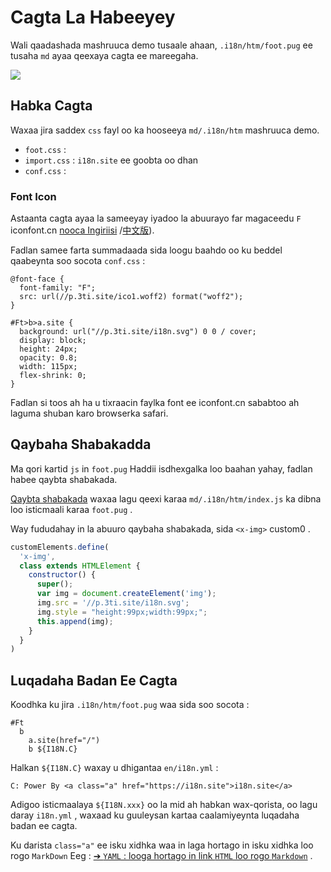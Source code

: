 # Cagta La Habeeyey

Wali qaadashada mashruuca demo tusaale ahaan, `.i18n/htm/foot.pug` ee tusaha `md` ayaa qeexaya cagta ee mareegaha.

![](https://p.3ti.site/1721286077.avif)

## Habka Cagta

Waxaa jira saddex `css` fayl oo ka hooseeya `md/.i18n/htm` mashruuca demo.

* `foot.css` :
* `import.css` : `i18n.site` ee goobta oo dhan
* `conf.css` :

### Font Icon

Astaanta cagta ayaa la sameeyay iyadoo la abuurayo far magaceedu `F` iconfont.cn [nooca Ingiriisi](https://www.iconfont.cn/?lang=en-us) /[中文版](https://www.iconfont.cn/?lang=zh)).

Fadlan samee farta summadaada sida loogu baahdo oo ku beddel qaabeynta soo socota `conf.css` :

```
@font-face {
  font-family: "F";
  src: url(//p.3ti.site/ico1.woff2) format("woff2");
}

#Ft>b>a.site {
  background: url("//p.3ti.site/i18n.svg") 0 0 / cover;
  display: block;
  height: 24px;
  opacity: 0.8;
  width: 115px;
  flex-shrink: 0;
}
```

Fadlan si toos ah ha u tixraacin faylka font ee iconfont.cn sababtoo ah laguma shuban karo browserka safari.

## Qaybaha Shabakadda

Ma qori kartid `js` in `foot.pug` Haddii isdhexgalka loo baahan yahay, fadlan habee qaybta shabakada.

[Qaybta shabakada](https://www.freecodecamp.org/news/build-your-first-web-component/) waxaa lagu qeexi karaa `md/.i18n/htm/index.js` ka dibna loo isticmaali karaa `foot.pug` .

Way fududahay in la abuuro qaybaha shabakada, sida `<x-img>` custom0 .

```js
customElements.define(
  'x-img',
  class extends HTMLElement {
    constructor() {
      super();
      var img = document.createElement('img');
      img.src = '//p.3ti.site/i18n.svg';
      img.style = "height:99px;width:99px;";
      this.append(img);
    }
  }
)
```

## Luqadaha Badan Ee Cagta

Koodhka ku jira `.i18n/htm/foot.pug` waa sida soo socota :

```
#Ft
  b
    a.site(href="/")
    b ${I18N.C}
```

Halkan `${I18N.C}` waxay u dhigantaa `en/i18n.yml` :

```
C: Power By <a class="a" href="https://i18n.site">i18n.site</a>
```

Adigoo isticmaalaya `${I18N.xxx}` oo la mid ah habkan wax-qorista, oo lagu daray `i18n.yml` , waxaad ku guuleysan kartaa caalamiyeynta luqadaha badan ee cagta.

Ku darista `class="a"` ee isku xidhka waa in laga hortago in isku xidhka loo rogo `MarkDown` Eeg :
 [➔ `YAML` : looga hortago in link `HTML` loo rogo `Markdown`](/i18/qa#H2) .